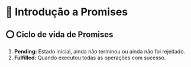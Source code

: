 # 🤯 Introdução a Promises

## ⭕️ Ciclo de vida de Promises

1. <b>Pending:</b> Estado inicial, ainda não terminou ou ainda não foi rejeitado.
2. <b>Fulfilled:</b> Quando executou todas as operações com sucesso.